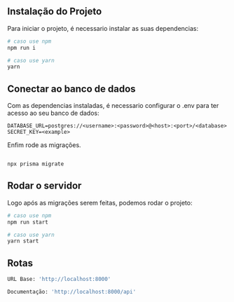 ## Instalação do Projeto

Para iniciar o projeto, é necessario instalar as suas dependencias:

```bash
# caso use npm
npm run i

# caso use yarn
yarn
```

## Conectar ao banco de dados

Com as dependencias instaladas, é necessario configurar o .env para ter acesso ao seu banco de dados:

```.env
DATABASE_URL=postgres://<username>:<password>@<host>:<port>/<database>
SECRET_KEY=<example>
```

Enfim rode as migrações.

```bash

npx prisma migrate

```

## Rodar o servidor

Logo após as migrações serem feitas, podemos rodar o projeto:

```bash
# caso use npm
npm run start

# caso use yarn
yarn start
```

## Rotas

```bash
URL Base: 'http://localhost:8000'

Documentação: 'http://localhost:8000/api'

```
